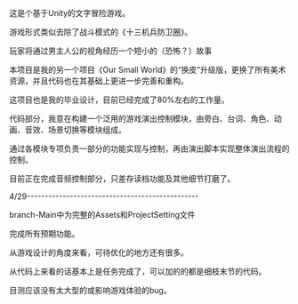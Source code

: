 这是个基于Unity的文字冒险游戏。

游戏形式类似去除了战斗模式的《十三机兵防卫圈》。

玩家将通过男主人公的视角经历一个短小的（恐怖？）故事

本项目是我的另一个项目《Our Small World》的“换皮”升级版，更换了所有美术资源，并且代码也在其基础上更进一步完善和重构。

这项目也是我的毕业设计，目前已经完成了80%左右的工作量。

代码部分，我意在构建一个泛用的游戏演出控制模块，由旁白、台词、角色、动画、音效、场景切换等模块组成。

通过各模块专项负责一部分的功能实现与控制，再由演出脚本实现整体演出流程的控制。

目前正在完成音频控制部分，只差存读档功能及其他细节打磨了。

4/29------------------------------------------------

branch-Main中为完整的Assets和ProjectSetting文件

完成所有预期功能。

从游戏设计的角度来看，可待优化的地方还有很多。

从代码上来看的话基本上是任务完成了，可以加的的都是细枝末节的代码。

目测应该没有太大型的或影响游戏体验的bug。
